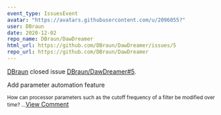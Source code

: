 ```yaml
---
event_type: IssuesEvent
avatar: "https://avatars.githubusercontent.com/u/2096055?"
user: DBraun
date: 2020-12-02
repo_name: DBraun/DawDreamer
html_url: https://github.com/DBraun/DawDreamer/issues/5
repo_url: https://github.com/DBraun/DawDreamer
---
```


<a href='https://github.com/DBraun' target='_blank'>DBraun</a> closed issue <a href='https://github.com/DBraun/DawDreamer/issues/5' target='_blank'>DBraun/DawDreamer#5</a>.

<p>Add parameter automation feature</p><small>How can processor parameters such as the cutoff frequency of a filter be modified over time?...</small><a href='https://github.com/DBraun/DawDreamer/issues/5' target='_blank'>View Comment</a>